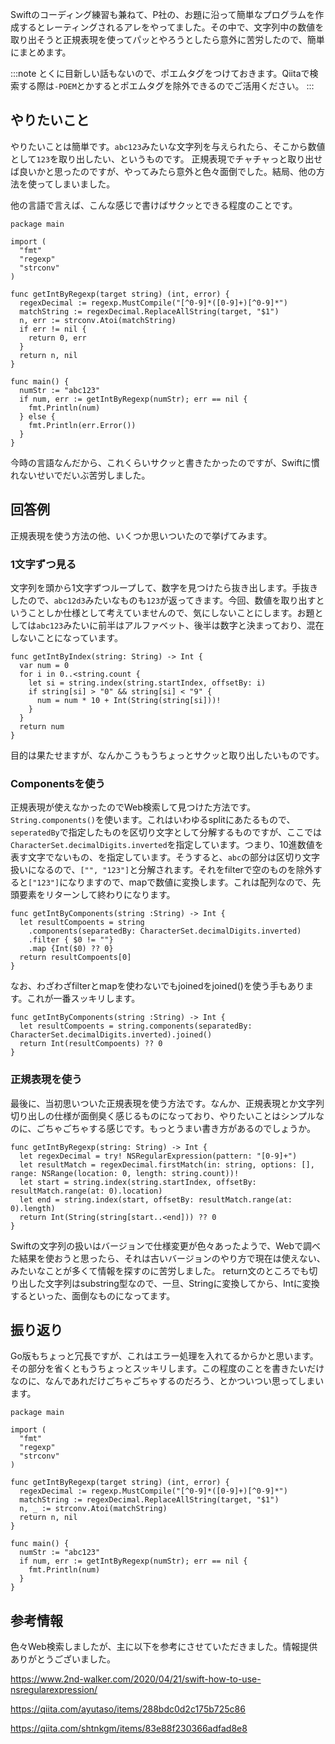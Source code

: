 <!--
title:   Swiftで文字列中の数値を取り出したかった件
tags:    Swift,ポエム,POEM
id:
private: false
-->

Swiftのコーディング練習も兼ねて、P社の、お題に沿って簡単なプログラムを作成するとレーティングされるアレをやってました。その中で、文字列中の数値を取り出そうと正規表現を使ってパッとやろうとしたら意外に苦労したので、簡単にまとめます。

:::note 
とくに目新しい話もないので、ポエムタグをつけておきます。Qiitaで検索する際は`-POEM`とかするとポエムタグを除外できるのでご活用ください。
:::

## やりたいこと

やりたいことは簡単です。`abc123`みたいな文字列を与えられたら、そこから数値として`123`を取り出したい、というものです。
正規表現でチャチャっと取り出せば良いかと思ったのですが、やってみたら意外と色々面倒でした。結局、他の方法を使ってしまいました。

他の言語で言えば、こんな感じで書けばサクッとできる程度のことです。

```go: getInt.go
package main

import (
  "fmt"
  "regexp"
  "strconv"
)

func getIntByRegexp(target string) (int, error) {
  regexDecimal := regexp.MustCompile("[^0-9]*([0-9]+)[^0-9]*")
  matchString := regexDecimal.ReplaceAllString(target, "$1")
  n, err := strconv.Atoi(matchString)
  if err != nil {
    return 0, err
  }
  return n, nil
}

func main() {
  numStr := "abc123"
  if num, err := getIntByRegexp(numStr); err == nil {
    fmt.Println(num)
  } else {
    fmt.Println(err.Error())
  }
}

```

今時の言語なんだから、これくらいサクッと書きたかったのですが、Swiftに慣れないせいでだいぶ苦労しました。

## 回答例

正規表現を使う方法の他、いくつか思いついたので挙げてみます。

### 1文字ずつ見る

文字列を頭から1文字ずつループして、数字を見つけたら抜き出します。手抜きしたので、`abc12d3`みたいなものも`123`が返ってきます。今回、数値を取り出すということしか仕様として考えていませんので、気にしないことにします。お題としては`abc123`みたいに前半はアルファベット、後半は数字と決まっており、混在しないことになっています。

```swift: getIntByIndex.swift
func getIntByIndex(string: String) -> Int {
  var num = 0
  for i in 0..<string.count {
    let si = string.index(string.startIndex, offsetBy: i)
    if string[si] > "0" && string[si] < "9" {
      num = num * 10 + Int(String(string[si]))!
    }
  }
  return num
}
```

目的は果たせますが、なんかこうもうちょっとサクッと取り出したいものです。

### Componentsを使う

正規表現が使えなかったのでWeb検索して見つけた方法です。
`String.components()`を使います。これはいわゆるsplitにあたるもので、`seperatedBy`で指定したものを区切り文字として分解するものですが、ここでは`CharacterSet.decimalDigits.inverted`を指定しています。つまり、10進数値を表す文字でないもの、を指定しています。そうすると、`abc`の部分は区切り文字扱いになるので、`["", "123"]`と分解されます。それをfilterで空のものを除外すると`["123"]`になりますので、mapで数値に変換します。これは配列なので、先頭要素をリターンして終わりになります。

```swift: getIntByComponents.swift
func getIntByComponents(string :String) -> Int {
  let resultCompoents = string
    .components(separatedBy: CharacterSet.decimalDigits.inverted)
    .filter { $0 != ""}
    .map {Int($0) ?? 0}
  return resultCompoents[0]
}
```

なお、わざわざfilterとmapを使わないでもjoinedをjoined()を使う手もあります。これが一番スッキリします。

```swift: getIntByComponents.swift
func getIntByComponents(string :String) -> Int {
  let resultCompoents = string.components(separatedBy: CharacterSet.decimalDigits.inverted).joined()
  return Int(resultCompoents) ?? 0
}
```

### 正規表現を使う

最後に、当初思いついた正規表現を使う方法です。なんか、正規表現とか文字列切り出しの仕様が面倒臭く感じるものになっており、やりたいことはシンプルなのに、ごちゃごちゃする感じです。もっとうまい書き方があるのでしょうか。

```swift: getIntByRegexp.swift
func getIntByRegexp(string: String) -> Int {
  let regexDecimal = try! NSRegularExpression(pattern: "[0-9]+")
  let resultMatch = regexDecimal.firstMatch(in: string, options: [], range: NSRange(location: 0, length: string.count))!
  let start = string.index(string.startIndex, offsetBy: resultMatch.range(at: 0).location)
  let end = string.index(start, offsetBy: resultMatch.range(at: 0).length)
  return Int(String(string[start..<end])) ?? 0
}
```

Swiftの文字列の扱いはバージョンで仕様変更が色々あったようで、Webで調べた結果を使おうと思ったら、それは古いバージョンのやり方で現在は使えない、みたいなことが多くて情報を探すのに苦労しました。
return文のところでも切り出した文字列はsubstring型なので、一旦、Stringに変換してから、Intに変換するといった、面倒なものになってます。

## 振り返り

Go版もちょっと冗長ですが、これはエラー処理を入れてるからかと思います。その部分を省くともうちょっとスッキリします。この程度のことを書きたいだけなのに、なんであれだけごちゃごちゃするのだろう、とかついつい思ってしまいます。

```go: getIntBad.go
package main

import (
  "fmt"
  "regexp"
  "strconv"
)

func getIntByRegexp(target string) (int, error) {
  regexDecimal := regexp.MustCompile("[^0-9]*([0-9]+)[^0-9]*")
  matchString := regexDecimal.ReplaceAllString(target, "$1")
  n, _ := strconv.Atoi(matchString)
  return n, nil
}

func main() {
  numStr := "abc123"
  if num, err := getIntByRegexp(numStr); err == nil {
    fmt.Println(num)
  }
}
```

## 参考情報

色々Web検索しましたが、主に以下を参考にさせていただきました。情報提供ありがとうございました。

https://www.2nd-walker.com/2020/04/21/swift-how-to-use-nsregularexpression/

https://qiita.com/ayutaso/items/288bdc0d2c175b725c86

https://qiita.com/shtnkgm/items/83e88f230366adfad8e8

